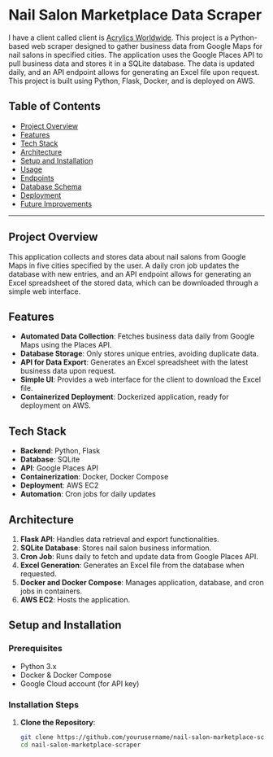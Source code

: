 # Nail Salon Marketplace Data Scraper
I have a client called client is [Acrylics Worldwide](https://www.acrylicskawaii.world).
This project is a Python-based web scraper designed to gather business data from Google Maps for nail salons in specified cities. The application uses the Google Places API to pull business data and stores it in a SQLite database. The data is updated daily, and an API endpoint allows for generating an Excel file upon request. This project is built using Python, Flask, Docker, and is deployed on AWS.

## Table of Contents
- [Project Overview](#project-overview)
- [Features](#features)
- [Tech Stack](#tech-stack)
- [Architecture](#architecture)
- [Setup and Installation](#setup-and-installation)
- [Usage](#usage)
- [Endpoints](#endpoints)
- [Database Schema](#database-schema)
- [Deployment](#deployment)
- [Future Improvements](#future-improvements)

---

## Project Overview

This application collects and stores data about nail salons from Google Maps in five cities specified by the user. A daily cron job updates the database with new entries, and an API endpoint allows for generating an Excel spreadsheet of the stored data, which can be downloaded through a simple web interface.

## Features
- **Automated Data Collection**: Fetches business data daily from Google Maps using the Places API.
- **Database Storage**: Only stores unique entries, avoiding duplicate data.
- **API for Data Export**: Generates an Excel spreadsheet with the latest business data upon request.
- **Simple UI**: Provides a web interface for the client to download the Excel file.
- **Containerized Deployment**: Dockerized application, ready for deployment on AWS.

## Tech Stack
- **Backend**: Python, Flask
- **Database**: SQLite
- **API**: Google Places API
- **Containerization**: Docker, Docker Compose
- **Deployment**: AWS EC2
- **Automation**: Cron jobs for daily updates

## Architecture

1. **Flask API**: Handles data retrieval and export functionalities.
2. **SQLite Database**: Stores nail salon business information.
3. **Cron Job**: Runs daily to fetch and update data from Google Places API.
4. **Excel Generation**: Generates an Excel file from the database when requested.
5. **Docker and Docker Compose**: Manages application, database, and cron jobs in containers.
6. **AWS EC2**: Hosts the application.

## Setup and Installation

### Prerequisites
- Python 3.x
- Docker & Docker Compose
- Google Cloud account (for API key)

### Installation Steps

1. **Clone the Repository**:
   ```bash
   git clone https://github.com/yourusername/nail-salon-marketplace-scraper.git
   cd nail-salon-marketplace-scraper